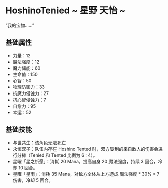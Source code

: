 # HoshinoTenied ~ 星野 天怡 ~

“我的宝物……”

## 基础属性

* 力量：12
* 魔法强度：12
* 魔力储能：60
* 生命值：150
* 心智：50
* 物理防御力：33
* 抗魔力侵蚀力：27
* 抗心智侵蚀力：7
* 自愈力：95
* 幸运：52

## 基础技能

* 与世共生：该角色无法死亡
* 永恒双子：队伍内存在 Hoshino Tented 时，双方受到的来自敌人的伤害会进行分摊（Tenied 和 Tented 比例为 6 : 4）。
* 星曜「星之祈愿」：消耗 20 Mana，提高自身 20 魔法强度，持续 3 回合，冷却 10 回合。
* 星曜「星雨」：消耗 35 Mana，对敌方全体从上方造成 魔法强度 * 30% * 7 伤害，冷却 5 回合。